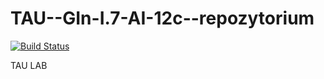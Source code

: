# TAU--GIn-I.7-AI-12c--repozytorium
[![Build Status](https://travis-ci.com/Strusinio/TAU--GIn-I.7-AI-12c--repozytorium.svg?branch=master)](https://travis-ci.com/Strusinio/TAU--GIn-I.7-AI-12c--repozytorium)

TAU LAB